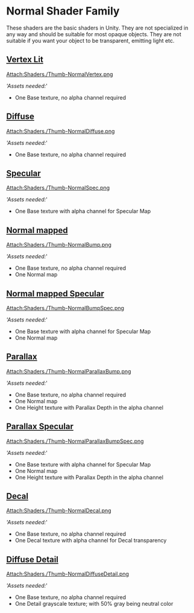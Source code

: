 Normal Shader Family
====================


These shaders are the basic shaders in Unity.  They are not specialized in any way and should be suitable for most opaque objects.  They are not suitable if you want your object to be transparent, emitting light etc. 

[Vertex Lit](shader-NormalVertexLit.md)
---------------------------------------


[Attach:Shaders./Thumb-NormalVertex.png](shader-NormalVertexLit.md)

_'Assets needed:_'
* One <span class=component>Base</span> texture, no alpha channel required


[Diffuse](shader-NormalDiffuse.md)
----------------------------------


[Attach:Shaders./Thumb-NormalDiffuse.png](shader-NormalDiffuse.md)

_'Assets needed:_'
* One <span class=component>Base</span> texture, no alpha channel required


[Specular](shader-NormalSpecular.md)
------------------------------------


[Attach:Shaders./Thumb-NormalSpec.png](shader-NormalSpecular.md)

_'Assets needed:_'
* One <span class=component>Base</span> texture with alpha channel for Specular Map


[Normal mapped](shader-NormalBumpedDiffuse.md)
----------------------------------------------


[Attach:Shaders./Thumb-NormalBump.png](shader-NormalBumpedDiffuse.md)

_'Assets needed:_'
* One <span class=component>Base</span> texture, no alpha channel required
* One <span class=component>Normal map</span>


[Normal mapped Specular](shader-NormalBumpedSpecular.md)
--------------------------------------------------------


[Attach:Shaders./Thumb-NormalBumpSpec.png](shader-NormalBumpedSpecular.md)

_'Assets needed:_'
* One <span class=component>Base</span> texture with alpha channel for Specular Map
* One <span class=component>Normal map</span>


[Parallax](shader-NormalParallaxDiffuse.md)
-------------------------------------------


[Attach:Shaders./Thumb-NormalParallaxBump.png](shader-NormalParallaxDiffuse.md)

_'Assets needed:_'
* One <span class=component>Base</span> texture, no alpha channel required
* One <span class=component>Normal map</span>
* One <span class=component>Height</span> texture with Parallax Depth in the alpha channel


[Parallax Specular](shader-NormalParallaxSpecular.md)
-----------------------------------------------------


[Attach:Shaders./Thumb-NormalParallaxBumpSpec.png](shader-NormalParallaxSpecular.md)

_'Assets needed:_'
* One <span class=component>Base</span> texture with alpha channel for Specular Map
* One <span class=component>Normal map</span>
* One <span class=component>Height</span> texture with Parallax Depth in the alpha channel


[Decal](shader-NormalDecal.md)
------------------------------


[Attach:Shaders./Thumb-NormalDecal.png](shader-NormalDecal.md)

_'Assets needed:_'
* One <span class=component>Base</span> texture, no alpha channel required
* One <span class=component>Decal</span> texture with alpha channel for Decal transparency


[Diffuse Detail](shader-NormalDiffuseDetail.md)
-----------------------------------------------


[Attach:Shaders./Thumb-NormalDiffuseDetail.png](shader-NormalDiffuseDetail.md)

_'Assets needed:_'
* One <span class=component>Base</span> texture, no alpha channel required
* One <span class=component>Detail</span> grayscale texture; with 50% gray being neutral color

